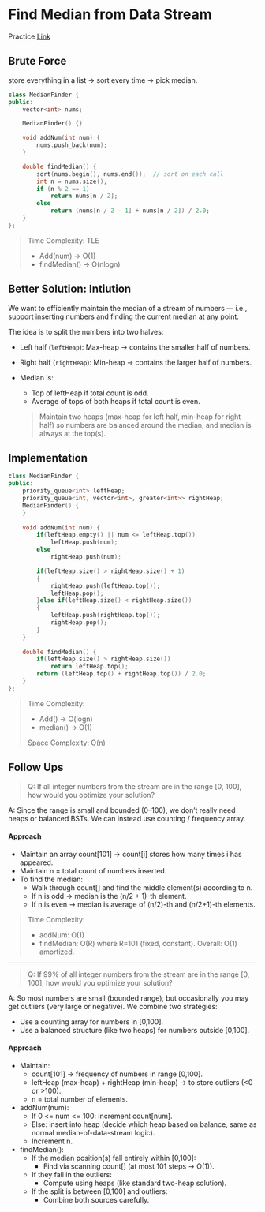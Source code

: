 # Find Median from Data Stream

Practice [Link](https://leetcode.com/problems/find-median-from-data-stream/description/)

## Brute Force

store everything in a list → sort every time → pick median.



```cpp
class MedianFinder {
public:
    vector<int> nums;

    MedianFinder() {}

    void addNum(int num) {
        nums.push_back(num);
    }

    double findMedian() {
        sort(nums.begin(), nums.end());  // sort on each call
        int n = nums.size();
        if (n % 2 == 1) 
            return nums[n / 2];
        else 
            return (nums[n / 2 - 1] + nums[n / 2]) / 2.0;
    }
};

```

> Time Complexity: TLE
> - Add(num) -> O(1)
> - findMedian() -> O(nlogn)

## Better Solution: Intiution

We want to efficiently maintain the median of a stream of numbers — i.e., support inserting numbers and finding the current median at any point.

The idea is to split the numbers into two halves:

- Left half (`leftHeap`): Max-heap → contains the smaller half of numbers.
- Right half (`rightHeap`): Min-heap → contains the larger half of numbers.

- Median is:
  - Top of leftHeap if total count is odd.
  - Average of tops of both heaps if total count is even.
  
  > Maintain two heaps (max-heap for left half, min-heap for right half) so numbers are balanced around the median, and median is always at the top(s).

## Implementation

```cpp
class MedianFinder {
public:
    priority_queue<int> leftHeap;
    priority_queue<int, vector<int>, greater<int>> rightHeap;
    MedianFinder() {
    }
    
    void addNum(int num) {
        if(leftHeap.empty() || num <= leftHeap.top())
            leftHeap.push(num);
        else
            rightHeap.push(num);

        if(leftHeap.size() > rightHeap.size() + 1)
        {
            rightHeap.push(leftHeap.top());
            leftHeap.pop();
        }else if(leftHeap.size() < rightHeap.size())
        {
            leftHeap.push(rightHeap.top());
            rightHeap.pop();
        }
    }
    
    double findMedian() {
        if(leftHeap.size() > rightHeap.size())
            return leftHeap.top();
        return (leftHeap.top() + rightHeap.top()) / 2.0;
    }
};

```

> Time Complexity:
> - Add() -> O(logn)
> - median() -> O(1)
>
> 
> Space Complexity: O(n)

## Follow Ups
> Q: If all integer numbers from the stream are in the range [0, 100], how would you optimize your solution?

A: Since the range is small and bounded (0–100), we don’t really need heaps or balanced BSTs.
We can instead use counting / frequency array. 

#### Approach
- Maintain an array count[101] → count[i] stores how many times i has appeared.
- Maintain n = total count of numbers inserted.
- To find the median:
  - Walk through count[] and find the middle element(s) according to n.
  - If n is odd → median is the (n/2 + 1)-th element.
  - If n is even → median is average of (n/2)-th and (n/2+1)-th elements.
  
> Time Complexity: 
> - addNum: O(1)
> - findMedian: O(R) where R=101 (fixed, constant).
> Overall: O(1) amortized.

---
> Q: If 99% of all integer numbers from the stream are in the range [0, 100], how would you optimize your solution?

A: So most numbers are small (bounded range), but occasionally you may get outliers (very large or negative).
We combine two strategies:
- Use a counting array for numbers in [0,100].
- Use a balanced structure (like two heaps) for numbers outside [0,100].

#### Approach

- Maintain:
  - count[101] → frequency of numbers in range [0,100].
  - leftHeap (max-heap) + rightHeap (min-heap) → to store outliers (<0 or >100).
  - n = total number of elements.
- addNum(num):
  - If 0 <= num <= 100: increment count[num].
  - Else: insert into heap (decide which heap based on balance, same as normal median-of-data-stream logic).
  - Increment n.
- findMedian():
  - If the median position(s) fall entirely within [0,100]:
    - Find via scanning count[] (at most 101 steps → O(1)).
  - If they fall in the outliers:
    - Compute using heaps (like standard two-heap solution).
  - If the split is between [0,100] and outliers:
    - Combine both sources carefully.